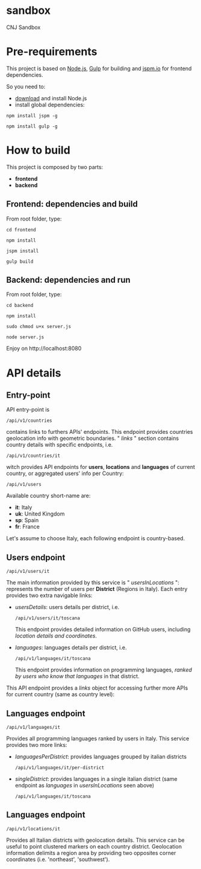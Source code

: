 # sandbox
CNJ Sandbox

# Pre-requirements #
This project is based on [Node.js](https://nodejs.org/), [Gulp](http://gulpjs.com/) for building and [jspm.io](http://jspm.io/) for frontend dependencies. 

So you need to:

* [download](https://nodejs.org/download/) and install Node.js
* install global dependencies:
```
npm install jspm -g
```
```
npm install gulp -g
```

# How to build #

This project is composed by two parts:

* **frontend**
* **backend**

## Frontend: dependencies and build ##

From root folder, type:
```
cd frontend
```
```
npm install
```
```
jspm install
```
```
gulp build
```


## Backend: dependencies and run ##

From root folder, type:
```
cd backend
```
```
npm install
```
```
sudo chmod u+x server.js
```
```
node server.js
```

Enjoy on http://localhost:8080

# API details #
## Entry-point ##
API entry-point is 

```
/api/v1/countries
```

contains links to furthers APIs' endpoints.
This endpoint provides countries geolocation info with geometric boundaries. " *links* " section contains country details with specific endpoints, i.e.

```
/api/v1/countries/it
```
witch provides API endpoints for **users**, **locations** and **languages** of current country, or aggregated users' info per Country:

```
/api/v1/users
```

Available country short-name are:

* **it**: Italy
* **uk**: United Kingdom
* **sp**: Spain
* **fr**: France

Let's assume to choose Italy, each following endpoint is country-based.

## Users endpoint ##

```
/api/v1/users/it
```

The main information provided by this service is " *usersInLocations* ": represents the number of users per **District** (Regions in Italy). 
Each entry provides two extra navigable links:
 
* *usersDetails*: users details per district, i.e.
    
    ```
    /api/v1/users/it/toscana
    ```
    
    This endpoint provides detailed information on GitHub users, including *location details and coordinates*.

* *languages*: languages details per district, i.e.

    ```
    /api/v1/languages/it/toscana
    ```
    
    This endpoint provides information on programming languages, *ranked by users who know that languages* in that district.
    
This API endpoint provides a *links* object for accessing further more APIs for current country (same as country level):

## Languages endpoint ##
    
```
/api/v1/languages/it
```

Provides all programming languages ranked by users in Italy.
This service provides two more links:

* *languagesPerDistrict*: provides languages grouped by italian districts

    ```
    /api/v1/languages/it/per-district
    ```

* *singleDistrict*: provides languages in a single italian district (same endpoint as *languages* in *usersInLocations* seen above)
    
    ```
    /api/v1/languages/it/toscana
    ```    


## Languages endpoint ##

```
/api/v1/locations/it
```

Provides all Italian districts with geolocation details. This service can be useful to point clustered markers on each country district.
Geolocation information delimits a region area by providing two opposites corner coordinates (i.e. 'northeast', 'southwest').
